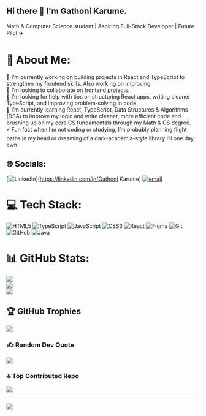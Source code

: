 ## Hi there 👋 I'm Gathoni Karume. 
 Math & Computer Science student | Aspiring Full-Stack Developer | Future Pilot ✈️
 
# 💫 About Me:
🔭 I’m currently working on building projects in React and TypeScript to strengthen my frontend skills. Also working on improving<br>👯 I’m looking to collaborate on frontend projects.<br>🤝 I’m looking for help with tips on structuring React apps, writing cleaner TypeScript, and improving problem-solving in code.<br>🌱 I’m currently learning React, TypeScript,  Data Structures & Algorithms (DSA) to improve my logic and write cleaner, more efficient code and brushing up on my core CS fundamentals through my Math & CS degree.<br>⚡ Fun fact when I’m not coding or studying, I’m probably planning flight paths in my head or dreaming of a dark-academia-style library I’ll one day own.


## 🌐 Socials:
[![LinkedIn](https://img.shields.io/badge/LinkedIn-%230077B5.svg?logo=linkedin&logoColor=white)](https://linkedin.com/in/Gathoni Karume) [![email](https://img.shields.io/badge/Email-D14836?logo=gmail&logoColor=white)](mailto:gathonikarume@gmail.com) 

# 💻 Tech Stack:
![HTML5](https://img.shields.io/badge/html5-%23E34F26.svg?style=for-the-badge&logo=html5&logoColor=white) ![TypeScript](https://img.shields.io/badge/typescript-%23007ACC.svg?style=for-the-badge&logo=typescript&logoColor=white) ![JavaScript](https://img.shields.io/badge/javascript-%23323330.svg?style=for-the-badge&logo=javascript&logoColor=%23F7DF1E) ![CSS3](https://img.shields.io/badge/css3-%231572B6.svg?style=for-the-badge&logo=css3&logoColor=white) ![React](https://img.shields.io/badge/react-%2320232a.svg?style=for-the-badge&logo=react&logoColor=%2361DAFB) ![Figma](https://img.shields.io/badge/figma-%23F24E1E.svg?style=for-the-badge&logo=figma&logoColor=white) ![Git](https://img.shields.io/badge/git-%23F05033.svg?style=for-the-badge&logo=git&logoColor=white) ![GitHub](https://img.shields.io/badge/github-%23121011.svg?style=for-the-badge&logo=github&logoColor=white) ![Java](https://img.shields.io/badge/java-%23ED8B00.svg?style=for-the-badge&logo=openjdk&logoColor=white)
# 📊 GitHub Stats:
![](https://github-readme-stats.vercel.app/api?username=Gathoni-K&theme=dark&hide_border=false&include_all_commits=false&count_private=false)<br/>
![](https://nirzak-streak-stats.vercel.app/?user=Gathoni-K&theme=dark&hide_border=false)<br/>
![](https://github-readme-stats.vercel.app/api/top-langs/?username=Gathoni-K&theme=dark&hide_border=false&include_all_commits=false&count_private=false&layout=compact)

## 🏆 GitHub Trophies
![](https://github-profile-trophy.vercel.app/?username=Gathoni-K&theme=radical&no-frame=false&no-bg=false&margin-w=4)

### ✍️ Random Dev Quote
![](https://quotes-github-readme.vercel.app/api?type=horizontal&theme=radical)

### 🔝 Top Contributed Repo
![](https://github-contributor-stats.vercel.app/api?username=Gathoni-K&limit=5&theme=dark&combine_all_yearly_contributions=true)

---
[![](https://visitcount.itsvg.in/api?id=Gathoni-K&icon=0&color=11)](https://visitcount.itsvg.in)

<!-- Proudly created with GPRM ( https://gprm.itsvg.in ) -->
